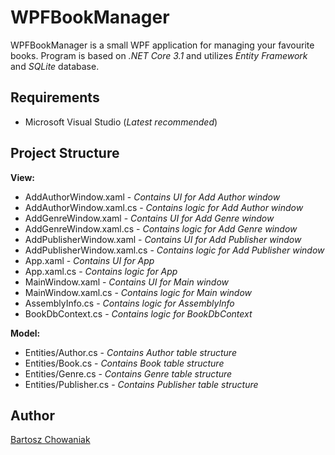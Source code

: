 # WPFBookManager
WPFBookManager is a small WPF application for managing your favourite books. Program is based on *.NET Core 3.1* and utilizes *Entity Framework* and *SQLite* database.

## Requirements
* Microsoft Visual Studio (*Latest recommended*)

## Project Structure
**View:**
* AddAuthorWindow.xaml - *Contains UI for Add Author window*
* AddAuthorWindow.xaml.cs - *Contains logic for Add Author window*
* AddGenreWindow.xaml - *Contains UI for Add Genre window*
* AddGenreWindow.xaml.cs - *Contains logic for Add Genre window*
* AddPublisherWindow.xaml - *Contains UI for Add Publisher window*
* AddPublisherWindow.xaml.cs - *Contains logic for Add Publisher window*
* App.xaml - *Contains UI for App*
* App.xaml.cs - *Contains logic for App*
* MainWindow.xaml - *Contains UI for Main window*
* MainWindow.xaml.cs - *Contains logic for Main window*
* AssemblyInfo.cs - *Contains logic for AssemblyInfo*
* BookDbContext.cs - *Contains logic for BookDbContext*

**Model:**
* Entities/Author.cs - *Contains Author table structure*
* Entities/Book.cs - *Contains Book table structure*
* Entities/Genre.cs - *Contains Genre table structure*
* Entities/Publisher.cs - *Contains Publisher table structure*

## Author
[Bartosz Chowaniak](https://github.com/chwnk)
